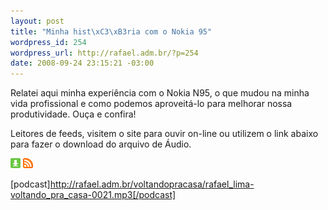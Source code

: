 ```yaml
--- 
layout: post
title: "Minha hist\xC3\xB3ria com o Nokia 95"
wordpress_id: 254
wordpress_url: http://rafael.adm.br/?p=254
date: 2008-09-24 23:15:21 -03:00
---
```

Relatei aqui minha experiência com o Nokia N95, o que mudou na minha vida profissional e como podemos aproveitá-lo para melhorar nossa produtividade. Ouça e confira!

Leitores de feeds, visitem o site para ouvir on-line ou utilizem o link abaixo para fazer o download do arquivo de Áudio.

<a class="noborder" href="http://rafael.adm.br/voltandopracasa/rafael_lima-voltando_pra_casa-0021.mp3" title="Download"><img src="/wp-content/themes/rafael_lima-rockinblue/images/download_green.gif" border="0" alt="Download" /></a> <a class="noborder" href="http://feeds.feedburner.com/rafael_lima_podcast" title="RSS"><img src="/wp-content/themes/rafael_lima-rockinblue/images/icn-feed-16x16.png" border="0" alt="RSS" /></a>

[podcast]http://rafael.adm.br/voltandopracasa/rafael_lima-voltando_pra_casa-0021.mp3[/podcast]
